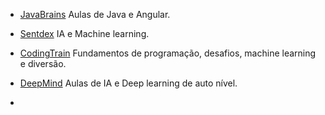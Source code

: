 <!------------------------------------------------------------------------------
  # CANAIS
------------------------------------------------------------------------------->

<!-- Seção do Sidebar voltada para os canais do YouTube de desenvolvimento-->

- [JavaBrains](https://www.youtube.com/channel/UCYt1sfh5464XaDBH0oH_o7Q) Aulas
  de Java e Angular.

- [Sentdex](https://www.youtube.com/user/sentdex) IA e Machine learning.

- [CodingTrain](https://www.youtube.com/user/shiffman) Fundamentos de
  programação, desafios, machine learning e diversão.

- [DeepMind](https://www.youtube.com/channel/UCP7jMXSY2xbc3KCAE0MHQ-A) Aulas de
  IA e Deep learning de auto nível.

-
